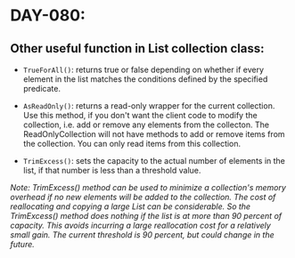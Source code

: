 # DAY-080:

## Other useful function in List collection class:

- `TrueForAll()`: returns true or false depending on whether if every element in the list matches the conditions defined by the specified predicate.

- `AsReadOnly()`: returns a read-only wrapper for the current collection. Use this method, if you don't want the client code to modify the collection, i.e. add or remove any elements from the collecton. The ReadOnlyCollection will not have methods to add or remove items from the collection. You can only read items from this collection.

- `TrimExcess()`: sets the capacity to the actual number of elements in the list, if that number is less than a threshold value.

*Note: TrimExcess() method can be used to minimize a collection's memory overhead if no new elements will be added to the collection. The cost of reallocating and copying a large List<T> can be considerable. So the TrimExcess() method does nothing if the list is at more than 90 percent of capacity. This avoids incurring a large reallocation cost for a relatively small gain. The current threshold is 90 percent, but could change in the future.*